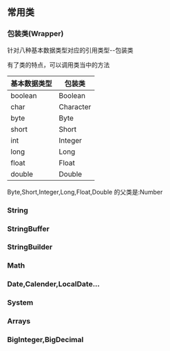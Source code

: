 ## 常用类
### 包装类(Wrapper)
针对八种基本数据类型对应的引用类型--包装类

有了类的特点，可以调用类当中的方法

|基本数据类型|包装类|
|---|---|
|boolean|Boolean|
|char|Character|
|byte|Byte|
|short|Short|
|int|Integer|
|long| Long|
|float|Float|
|double|Double|

Byte,Short,Integer,Long,Float,Double 的父类是:Number
### String

### StringBuffer

### StringBuilder

### Math

### Date,Calender,LocalDate...

### System

### Arrays

### BigInteger,BigDecimal